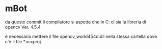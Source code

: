 # mBot
da questo [commit](https://github.com/TommyT0mmY/mBot/commit/d0b7ceb6ae92ca19dfa0fba319950df0b4bddb61) il compilatore si aspetta che in C: ci sia la libreria di opencv Ver. 4.5.4

è necessario mettere il file opencv_world454d.dll nella stessa cartella dove c'è il file *.vcxproj
